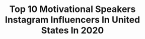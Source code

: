 ---
title: Top 10 Motivational Speakers Instagram Influencers In United States In 2020
description: >-
  Find top motivational speakers Instagram influencers in United States in 2020. Most popular hashtags: #nyfw #adventure #bucketlist #trending.
platform: Instagram
profiles:
  - username: "athlete_heather_gollnick"
    fullname: >-
      Athlete Heather Gollnick
    location: "United States"
    followers: 18095
    engagement: 405
    commentsToLikes: 0.196492
    id: ck14juuq3mavk0i19t4k8etp0
    verified: false
    hashtags: "#racecation, #spartan, #spartnpro, #beastmodeon"
  - username: "annamariahorsford"
    fullname: >-
      Anna Maria Horsford
    location: "United States"
    followers: 47989
    engagement: 529
    commentsToLikes: 0.033182
    id: ck5q98hqc9vwq0i11j0eipw59
    verified: true
    hashtags: "#orsonbean, #easyspirit, #filmfestival, #blackgirlmagic"
  - username: "psitsfashion"
    fullname: >-
      Liz Black
    location: "United States"
    followers: 26441
    engagement: 176
    commentsToLikes: 0.134278
    id: ck5q402q5n5930i11chqz86qb
    verified: false
    hashtags: "#refresh, #newjersey, #selfietime, #jcmakeityours"
  - username: "caribbeancurls_"
    fullname: >-
      Athena Ní | Model
    location: "United States"
    followers: 22123
    engagement: 479
    commentsToLikes: 0.065226
    id: ck5znl6fvoosi0i147ahox6m0
    verified: false
    hashtags: "#quarantine, #chinese, #jamaicancomedy, #skits"
  - username: "gwthecultivator"
    fullname: >-
      George Wilson
    location: "United States"
    followers: 2034
    engagement: 1827
    commentsToLikes: 0.074223
    id: ck8sx2sg5g0ph0j78emve8frb
    verified: false
    hashtags: "#beard, #beardlife, #formerplayerhighlight, #consideration"
  - username: "daddyluv2250"
    fullname: >-
      Greg Oden
    location: "United States"
    followers: 31684
    engagement: 391
    commentsToLikes: 0.022634
    id: ck0tuka407jm00i197b1cekt3
    verified: true
    hashtags: ""
  - username: "andreas.carlsson"
    fullname: >-
      Andreas Carlsson
    location: "United States"
    followers: 31216
    engagement: 246
    commentsToLikes: 0.038459
    id: ck6tkkbq04vim0j71nn1cpgra
    verified: false
    hashtags: "#summervibes, #tbw, #newbeginnings2020, #maxmartin"
  - username: "topmodelstacyann"
    fullname: >-
      KING STACIOUS ©️
    location: "United States"
    followers: 32443
    engagement: 451
    commentsToLikes: 0.049323
    id: ck6u8bi2vqkxp0j71bwrgkaom
    verified: false
    hashtags: "#wunderlust, #bikinimodel, #animalkingdom, #blackgirlmagic"
  - username: "darriusmarcellin"
    fullname: >-
      Darrius Marcellin 🇹🇹
    location: "United States"
    followers: 32186
    engagement: 180
    commentsToLikes: 0.051150
    id: ck1361zi84czf0i19xur38bx7
    verified: false
    hashtags: "#girlpower, #femaleempowerment, #iwd2020, #motivationmonday"
  - username: "courtwithconfidence"
    fullname: >-
      Court Carmody ✌🏻
    location: "United States"
    followers: 16793
    engagement: 900
    commentsToLikes: 0.020818
    id: ck0w3llb7u11z0i19vae4pd3u
    verified: false
    hashtags: "#atlphotographer, #atlmodel, #katsuconphotographer, #katsu"
---
